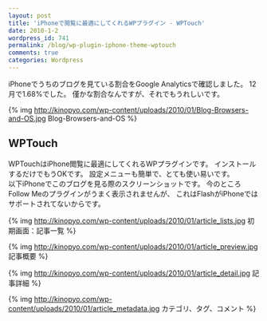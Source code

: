 ```yaml
---
layout: post
title: 'iPhoneで閲覧に最適にしてくれるWPプラグイン - WPTouch'
date: 2010-1-2
wordpress_id: 741
permalink: /blog/wp-plugin-iphone-theme-wptouch
comments: true
categories: Wordpress
---
```

iPhoneでうちのブログを見ている割合をGoogle Analyticsで確認しました。
12月で1.68%でした。
僅かな割合なんですが、それでもうれしいです。

{% img http://kinopyo.com/wp-content/uploads/2010/01/Blog-Browsers-and-OS.jpg Blog-Browsers-and-OS %}

## WPTouch
WPTouchはiPhone閲覧に最適にしてくれるWPプラグインです。
インストールするだけでもうOKです。
設定メニューも簡単で、とても使い易いです。
<br/>
以下iPhoneでこのブログを見る際のスクリーンショットです。
今のところFollow Meのプラグインがうまく表示されませんが、
これはFlashがiPhoneではサポートされてないからです。

{% img http://kinopyo.com/wp-content/uploads/2010/01/article_lists.jpg 初期画面：記事一覧 %}

{% img http://kinopyo.com/wp-content/uploads/2010/01/article_preview.jpg 記事概要 %}

{% img http://kinopyo.com/wp-content/uploads/2010/01/article_detail.jpg 記事詳細 %}

{% img http://kinopyo.com/wp-content/uploads/2010/01/article_metadata.jpg カテゴリ、タグ、コメント %}
